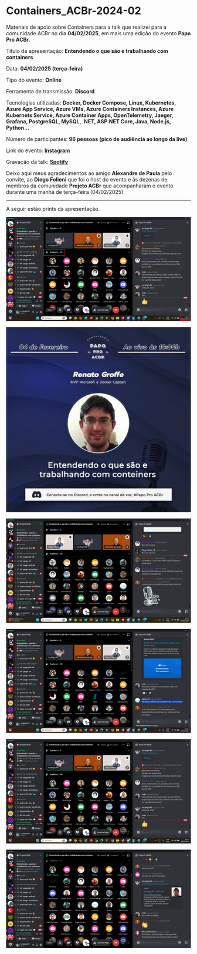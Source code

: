 # Containers_ACBr-2024-02
Materiais de apoio sobre Containers para a talk que realizei para a comunidade ACBr no dia **04/02/2025**, em mais uma edição do evento **Papo Pro ACBr**.

Título da apresentação: **Entendendo o que são e trabalhando com containers**

Data: **04/02/2025 (terça-feira)**

Tipo do evento: **Online**

Ferramenta de transmissão: **Discord**

Tecnologias utilizadas: **Docker, Docker Compose, Linux, Kubernetes, Azure App Service, Azure VMs, Azure Containers Instances, Azure Kubernets Service, Azure Container Apps, OpenTelemetry, Jaeger, Grafana, PostgreSQL, MySQL, .NET, ASP.NET Core, Java, Node.js, Python...**

Número de participantes: **96 pessoas (pico de audiência ao longo da live)**

Link do evento: [**Instagram**](https://www.instagram.com/p/DFn3rXnTF3X/)

Gravação da talk: [**Spotify**](https://open.spotify.com/episode/5OVA7T51jx8SPOBguUFUAS?si=01356a7c995643d3)

Deixo aqui meus agradecimentos ao amigo **Alexandre de Paula** pelo convite, ao **Diego Folieni** que foi o host do evento e às dezenas de membros da comunidade **Projeto ACBr** que acompanharam o evento durante uma manhã de terça-feira (04/02/2025).

---

A seguir estão prints da apresentação.

![Audiência](img/audiencia.png)

![Banner](img/acbr-containers.jpg)

![Renato paletrando 1](img/c-01.png)

![Renato paletrando 2](img/c-02.png)

![Renato paletrando 2](img/c-03.png)

![Renato paletrando 2](img/c-04.png)
